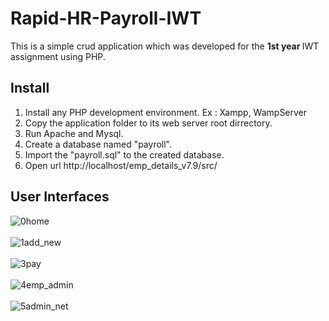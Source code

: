 # Rapid-HR-Payroll-IWT
This is a simple crud application which was developed for the <b> 1st year </b> IWT assignment using PHP.

## Install

1. Install any PHP development environment. Ex : Xampp, WampServer
2. Copy the application folder to its web server root dirrectory.
3. Run Apache and Mysql.
4. Create a database named "payroll".
5. Import the "payroll.sql" to the created database.
6. Open url http://localhost/emp_details_v7.9/src/

## User Interfaces

![0home](https://user-images.githubusercontent.com/63389716/119017049-389f0a00-b9b8-11eb-9e7b-2204da31fe0c.jpg) </br></br>
![1add_new](https://user-images.githubusercontent.com/63389716/119017056-3b99fa80-b9b8-11eb-8309-8f0aa6724284.jpg)</br></br>
![3pay](https://user-images.githubusercontent.com/63389716/119017066-3d63be00-b9b8-11eb-9f02-07554636493f.jpg)</br></br>
![4emp_admin](https://user-images.githubusercontent.com/63389716/119017080-405eae80-b9b8-11eb-8fa2-7dff8cba5bf6.jpg)</br></br>
![5admin_net](https://user-images.githubusercontent.com/63389716/119017068-3dfc5480-b9b8-11eb-8b96-2243d042011a.jpg)</br></br>
